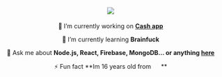 <h1 align="center">
    <img src="https://cdn.discordapp.com/attachments/1122044617743933510/1145476401445744660/expanded_1.jpg" />
</h1>


<div align="center">
 
 🔭 I’m currently working on **[Cash app](https://github.com/notnomes/Uour)**
 
 🌱 I’m currently learning **Brainfuck**

 💬 Ask me about **Node.js, React, Firebase, MongoDB... or anything [here](https://github.com/salesp07/salesp07/issues)**

 ⚡ Fun fact **Im 16 years old from <img height="15px" src="https://cdn.discordapp.com/attachments/1122044617743933510/1145485424068931624/flag-uzbekistan_1f1fa-1f1ff.png">
**
 
 </div>
